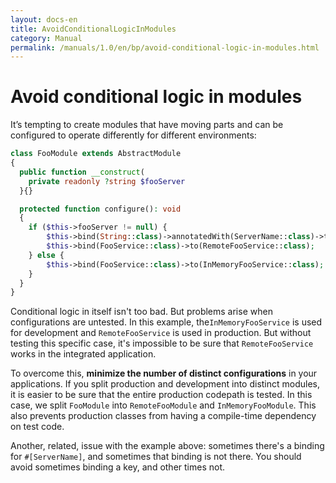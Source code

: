 ```yaml
---
layout: docs-en
title: AvoidConditionalLogicInModules
category: Manual
permalink: /manuals/1.0/en/bp/avoid-conditional-logic-in-modules.html
---
```

# Avoid conditional logic in modules

It’s tempting to create modules that have moving parts and can be configured to
operate differently for different environments:

```php
class FooModule extends AbstractModule
{
  public function __construct(
    private readonly ?string $fooServer
  }{}

  protected function configure(): void
  {
    if ($this->fooServer != null) {
        $this->bind(String::class)->annotatedWith(ServerName::class)->toInstance($this->fooServer);
        $this->bind(FooService::class)->to(RemoteFooService::class);
    } else {
        $this->bind(FooService::class)->to(InMemoryFooService::class);
    }
  }
}
```

Conditional logic in itself isn't too bad. But problems arise when
configurations are untested. In this example, the`InMemoryFooService` is used
for development and `RemoteFooService` is used in production. But without
testing this specific case, it's impossible to be sure that `RemoteFooService`
works in the integrated application.

To overcome this, **minimize the number of distinct configurations** in your
applications. If you split production and development into distinct modules, it
is easier to be sure that the entire production codepath is tested. In this
case, we split `FooModule` into `RemoteFooModule` and `InMemoryFooModule`. This
also prevents production classes from having a compile-time dependency on test
code.

Another, related, issue with the example above: sometimes there's a binding for
`#[ServerName]`, and sometimes that binding is not there. You should avoid
sometimes binding a key, and other times not.
